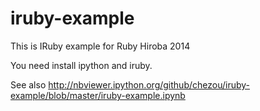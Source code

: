 iruby-example
=============

This is IRuby example for Ruby Hiroba 2014

You need install ipython and iruby.

See also http://nbviewer.ipython.org/github/chezou/iruby-example/blob/master/iruby-example.ipynb
